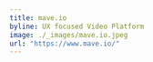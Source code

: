 ```yaml
---
title: mave.io
byline: UX focused Video Platform
image: ./_images/mave.io.jpeg
url: "https://www.mave.io/"
---
```

